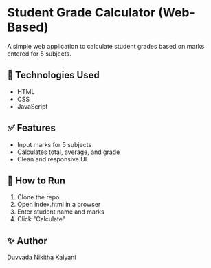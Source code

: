 # Student Grade Calculator (Web-Based)

A simple web application to calculate student grades based on marks entered for 5 subjects.

## 🔧 Technologies Used
- HTML
- CSS
- JavaScript

## ✅ Features
- Input marks for 5 subjects
- Calculates total, average, and grade
- Clean and responsive UI

## 🚀 How to Run
1. Clone the repo
2. Open index.html in a browser
3. Enter student name and marks
4. Click "Calculate"

## ✨ Author
Duvvada Nikitha Kalyani